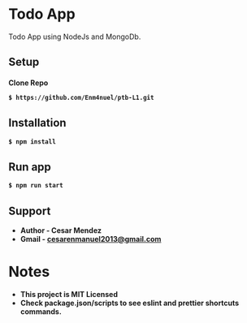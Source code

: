 <H1>
  Todo App
</H1>
<p>Todo App using NodeJs and MongoDb.</p>

## Setup

<h4><b>Clone Repo</b</h4>
  
```bash
$ https://github.com/Enm4nuel/ptb-L1.git
```

## Installation

```bash
$ npm install
```

## Run app

```bash
$ npm run start
```


## Support

- Author - Cesar Mendez
- Gmail - cesarenmanuel2013@gmail.com

<H1>
  Notes
</H1>
  
- This project is MIT Licensed
- Check package.json/scripts to see eslint and prettier shortcuts commands.

